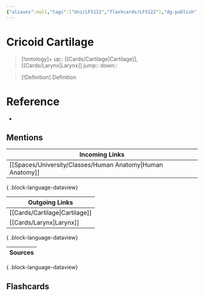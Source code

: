 ```yaml
---
{"aliases":null,"tags":["Uni/LFS122","flashcards/LFS122"],"dg-publish":true,"permalink":"/cards/cricoid-cartilage/","dgPassFrontmatter":true}
---
```


# Cricoid Cartilage

> [!ontology]+
> up:: [[Cards/Cartilage\|Cartilage]], [[Cards/Larynx\|Larynx]]
> jump:: 
> down:: 

> [!Definition] Definition

# Reference

- 

## Mentions

| Incoming Links                                                |
| ------------------------------------------------------------- |
| [[Spaces/University/Classes/Human Anatomy\|Human Anatomy]] |

{ .block-language-dataview}

| Outgoing Links                    |
| --------------------------------- |
| [[Cards/Cartilage\|Cartilage]] |
| [[Cards/Larynx\|Larynx]]       |

{ .block-language-dataview}

| Sources |
| ------- |

{ .block-language-dataview}

## Flashcards